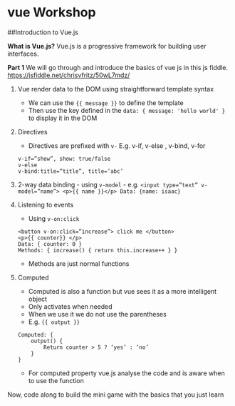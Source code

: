 # vue Workshop

##Introduction to Vue.js

**What is Vue.js?**
Vue.js is a progressive framework for building user interfaces.

**Part 1**
We will go through and introduce the basics of vue js in this js fiddle.
https://jsfiddle.net/chrisvfritz/50wL7mdz/

1. Vue render data to the DOM using straightforward template syntax
 	- We can use the ```{{ message }}``` to define the template
	- Then use the key defined in the ```data: { message: 'hello world' }``` to display it in the DOM

2. Directives
	- Directives are prefixed with ```v-```
	E.g. v-if, v-else , v-bind, v-for 
	```
	v-if=”show”, show: true/false
	v-else
	v-bind:title=”title”, title=’abc’
	```
	
3. 2-way data binding
		- using ```v-model```
		- e.g. ```
			<input type=”text” v-model=”name”>
			<p>{{ name }}</p>
			Data: {name: isaac}
		```

4. Listening to events 
	- Using ```v-on:click```
	```
	<button v-on:click=”increase”> click me </button>
	<p>{{ counter}} </p>
	Data: { counter: 0 }
	Methods: { increase() { return this.increase++ } }
	```
	- Methods are just normal functions

5. Computed 
	- Computed is also a function but vue sees it as a more intelligent object
	- Only activates when needed
	- When we use it we do not use the parentheses
	- E.g. ```{{ output }}```
	```
	Computed: { 
		output() {
			Return counter > 5 ? ‘yes’ : ‘no’
		}
	}
	```
	- For computed property vue.js analyse the code and is aware when to use the function

Now, code along to build the mini game with the basics that you just learn
